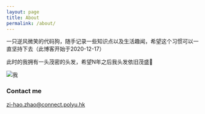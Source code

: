 ```yaml
---
layout: page
title: About
permalink: /about/
---
```


一只逆风微笑的代码狗，随手记录一些知识点以及生活趣闻，希望这个习惯可以一直坚持下去（此博客开始于2020-12-17）

此时的我拥有一头茂密的头发，希望N年之后我头发依旧茂盛😬

![我](https://tva1.sinaimg.cn/large/0081Kckwgy1glwxb7e9kqj30k00qo77w.jpg)


### Contact me

[zi-hao.zhao@connect.polyu.hk](mailto:zi-hao.zhao@connect.polyu.hk)
